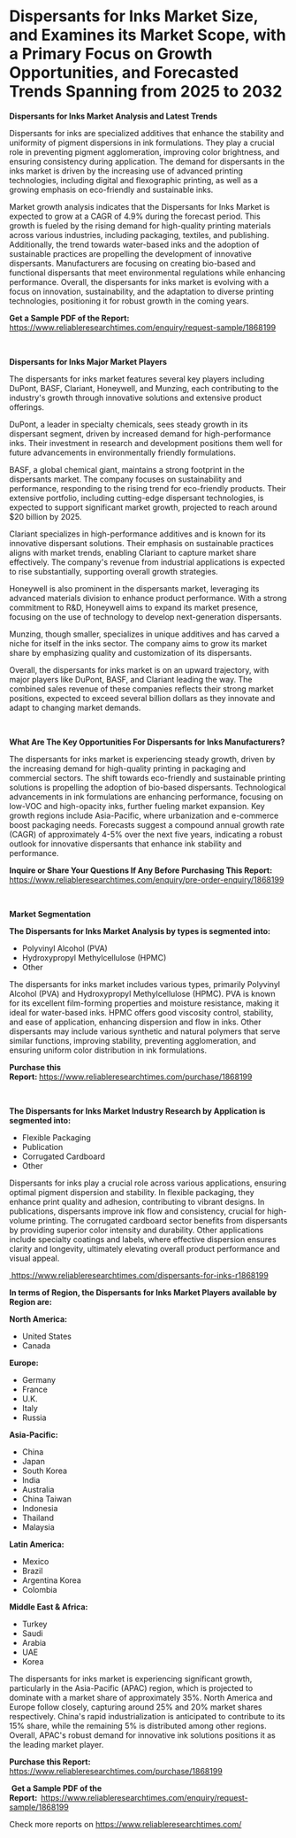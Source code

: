 <p><h1>Dispersants for Inks Market Size, and Examines its Market Scope, with a Primary Focus on Growth Opportunities, and Forecasted Trends Spanning from 2025 to 2032</h1></p><p><strong>Dispersants for Inks Market Analysis and Latest Trends</strong></p>
<p><p>Dispersants for inks are specialized additives that enhance the stability and uniformity of pigment dispersions in ink formulations. They play a crucial role in preventing pigment agglomeration, improving color brightness, and ensuring consistency during application. The demand for dispersants in the inks market is driven by the increasing use of advanced printing technologies, including digital and flexographic printing, as well as a growing emphasis on eco-friendly and sustainable inks.</p><p>Market growth analysis indicates that the Dispersants for Inks Market is expected to grow at a CAGR of 4.9% during the forecast period. This growth is fueled by the rising demand for high-quality printing materials across various industries, including packaging, textiles, and publishing. Additionally, the trend towards water-based inks and the adoption of sustainable practices are propelling the development of innovative dispersants. Manufacturers are focusing on creating bio-based and functional dispersants that meet environmental regulations while enhancing performance. Overall, the dispersants for inks market is evolving with a focus on innovation, sustainability, and the adaptation to diverse printing technologies, positioning it for robust growth in the coming years.</p></p>
<p><strong>Get a Sample PDF of the Report:&nbsp;</strong> <a href="https://www.reliableresearchtimes.com/enquiry/request-sample/1868199?utm_campaign=2141&utm_medium=2&utm_source=Github&utm_content=ia&utm_term=04022025&utm_id=dispersants-for-inks">https://www.reliableresearchtimes.com/enquiry/request-sample/1868199</a></p>
<p>&nbsp;</p>
<p><strong>Dispersants for Inks Major Market Players</strong></p>
<p><p>The dispersants for inks market features several key players including DuPont, BASF, Clariant, Honeywell, and Munzing, each contributing to the industry's growth through innovative solutions and extensive product offerings.</p><p>DuPont, a leader in specialty chemicals, sees steady growth in its dispersant segment, driven by increased demand for high-performance inks. Their investment in research and development positions them well for future advancements in environmentally friendly formulations.</p><p>BASF, a global chemical giant, maintains a strong footprint in the dispersants market. The company focuses on sustainability and performance, responding to the rising trend for eco-friendly products. Their extensive portfolio, including cutting-edge dispersant technologies, is expected to support significant market growth, projected to reach around $20 billion by 2025.</p><p>Clariant specializes in high-performance additives and is known for its innovative dispersant solutions. Their emphasis on sustainable practices aligns with market trends, enabling Clariant to capture market share effectively. The company's revenue from industrial applications is expected to rise substantially, supporting overall growth strategies.</p><p>Honeywell is also prominent in the dispersants market, leveraging its advanced materials division to enhance product performance. With a strong commitment to R&D, Honeywell aims to expand its market presence, focusing on the use of technology to develop next-generation dispersants.</p><p>Munzing, though smaller, specializes in unique additives and has carved a niche for itself in the inks sector. The company aims to grow its market share by emphasizing quality and customization of its dispersants.</p><p>Overall, the dispersants for inks market is on an upward trajectory, with major players like DuPont, BASF, and Clariant leading the way. The combined sales revenue of these companies reflects their strong market positions, expected to exceed several billion dollars as they innovate and adapt to changing market demands.</p></p>
<p>&nbsp;</p>
<p><strong>What Are The Key Opportunities For Dispersants for Inks Manufacturers?</strong></p>
<p><p>The dispersants for inks market is experiencing steady growth, driven by the increasing demand for high-quality printing in packaging and commercial sectors. The shift towards eco-friendly and sustainable printing solutions is propelling the adoption of bio-based dispersants. Technological advancements in ink formulations are enhancing performance, focusing on low-VOC and high-opacity inks, further fueling market expansion. Key growth regions include Asia-Pacific, where urbanization and e-commerce boost packaging needs. Forecasts suggest a compound annual growth rate (CAGR) of approximately 4-5% over the next five years, indicating a robust outlook for innovative dispersants that enhance ink stability and performance.</p></p>
<p><strong>Inquire or Share Your Questions If Any Before Purchasing This Report:</strong> <a href="https://www.reliableresearchtimes.com/enquiry/pre-order-enquiry/1868199?utm_campaign=2141&utm_medium=2&utm_source=Github&utm_content=ia&utm_term=04022025&utm_id=dispersants-for-inks">https://www.reliableresearchtimes.com/enquiry/pre-order-enquiry/1868199</a></p>
<p>&nbsp;</p>
<p><strong>Market Segmentation</strong></p>
<p><strong>The Dispersants for Inks Market Analysis by types is segmented into:</strong></p>
<p><ul><li>Polyvinyl Alcohol (PVA)</li><li>Hydroxypropyl Methylcellulose (HPMC)</li><li>Other</li></ul></p>
<p><p>The dispersants for inks market includes various types, primarily Polyvinyl Alcohol (PVA) and Hydroxypropyl Methylcellulose (HPMC). PVA is known for its excellent film-forming properties and moisture resistance, making it ideal for water-based inks. HPMC offers good viscosity control, stability, and ease of application, enhancing dispersion and flow in inks. Other dispersants may include various synthetic and natural polymers that serve similar functions, improving stability, preventing agglomeration, and ensuring uniform color distribution in ink formulations.</p></p>
<p><strong>Purchase this Report:&nbsp;</strong><a href="https://www.reliableresearchtimes.com/purchase/1868199?utm_campaign=2141&utm_medium=2&utm_source=Github&utm_content=ia&utm_term=04022025&utm_id=dispersants-for-inks">https://www.reliableresearchtimes.com/purchase/1868199</a></p>
<p>&nbsp;</p>
<p><strong>The Dispersants for Inks Market Industry Research by Application is segmented into:</strong></p>
<p><ul><li>Flexible Packaging</li><li>Publication</li><li>Corrugated Cardboard</li><li>Other</li></ul></p>
<p><p>Dispersants for inks play a crucial role across various applications, ensuring optimal pigment dispersion and stability. In flexible packaging, they enhance print quality and adhesion, contributing to vibrant designs. In publications, dispersants improve ink flow and consistency, crucial for high-volume printing. The corrugated cardboard sector benefits from dispersants by providing superior color intensity and durability. Other applications include specialty coatings and labels, where effective dispersion ensures clarity and longevity, ultimately elevating overall product performance and visual appeal.</p></p>
<p><a href="https://www.reliableresearchtimes.com/dispersants-for-inks-r1868199?utm_campaign=2141&utm_medium=2&utm_source=Github&utm_content=ia&utm_term=04022025&utm_id=dispersants-for-inks">&nbsp;https://www.reliableresearchtimes.com/dispersants-for-inks-r1868199</a></p>
<p><strong>In terms of Region, the Dispersants for Inks Market Players available by Region are:</strong></p>
<p>
    <p> <strong> North America: </strong>
        <ul>
            <li>United States</li>
            <li>Canada</li>
        </ul>
        </p> 
    <p> <strong> Europe: </strong>
        <ul>
            <li>Germany</li>
            <li>France</li>
            <li>U.K.</li>
            <li>Italy</li>
            <li>Russia</li>
        </ul>
        </p> 
    <p> <strong> Asia-Pacific: </strong>
        <ul>
            <li>China</li>
            <li>Japan</li>
            <li>South Korea</li>
            <li>India</li>
            <li>Australia</li>
            <li>China Taiwan</li>
            <li>Indonesia</li>
            <li>Thailand</li>
            <li>Malaysia</li>
        </ul>
        </p> 
    <p> <strong> Latin America: </strong>
        <ul>
            <li>Mexico</li>
            <li>Brazil</li>
            <li>Argentina Korea</li>
            <li>Colombia</li>
        </ul>
        </p> 
    <p> <strong> Middle East & Africa: </strong>
        <ul>
            <li>Turkey</li>
            <li>Saudi</li>
            <li>Arabia</li>
            <li>UAE</li>
            <li>Korea</li>
        </ul>
    </p>
    </p>
<p><p>The dispersants for inks market is experiencing significant growth, particularly in the Asia-Pacific (APAC) region, which is projected to dominate with a market share of approximately 35%. North America and Europe follow closely, capturing around 25% and 20% market shares respectively. China's rapid industrialization is anticipated to contribute to its 15% share, while the remaining 5% is distributed among other regions. Overall, APAC's robust demand for innovative ink solutions positions it as the leading market player.</p></p>
<p><strong>Purchase this Report: </strong><a href="https://www.reliableresearchtimes.com/purchase/1868199?utm_campaign=2141&utm_medium=2&utm_source=Github&utm_content=ia&utm_term=04022025&utm_id=dispersants-for-inks">https://www.reliableresearchtimes.com/purchase/1868199</a></p>
<p>&nbsp;<strong>Get a Sample PDF of the Report:&nbsp;&nbsp;</strong><a href="https://www.reliableresearchtimes.com/enquiry/request-sample/1868199?utm_campaign=2141&utm_medium=2&utm_source=Github&utm_content=ia&utm_term=04022025&utm_id=dispersants-for-inks">https://www.reliableresearchtimes.com/enquiry/request-sample/1868199</a></p>
<p><strong></strong></p>
<p>Check more reports on <a href="https://www.reliableresearchtimes.com/?utm_campaign=2141&utm_medium=2&utm_source=Github&utm_content=ia&utm_term=04022025&utm_id=dispersants-for-inks">https://www.reliableresearchtimes.com/</a></p>